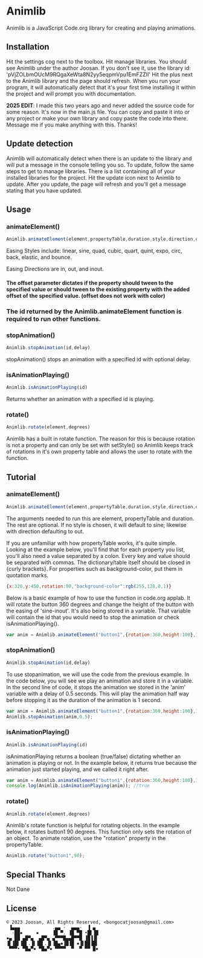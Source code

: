 # Animlib

Animlib is a JavaScript Code.org library for creating and playing animations.

## Installation




Hit the settings cog next to the toolbox. Hit manage libraries. You should see Animlib under the author Joosan. If you don't see it, use the library id: 'pVjZOLbmOUcM9RQgaXeWta8N2yy5eqpmVpu1EmFZZII' Hit the plus next to the Animlib library and the page should refresh. When you run your program, it will automatically detect that it's your first time installing it within the project and will prompt you with  documentation. 

**2025 EDIT**: I made this two years ago and never added the source code for some reason. It's now in the main.js file. You can copy and paste it into or any project or make your own library and copy paste the code into there. Message me if you make anything with this. Thanks!

## Update detection
Animlib will automatically detect when there is an update to the library and will put a message in the console telling you so. To update, follow the same steps to get to manage libraries. There is a list containing all of your installed libraries for the project. Hit the update icon next to Animlib to update. After you update, the page will refresh and you'll get a message stating that you have updated.
## Usage
### animateElement()


```javascript
Animlib.animateElement(element,propertyTable,duration,style,direction,delay,offset,callback)
```

Easing Styles include: linear, sine, quad, cubic, quart, quint, expo, circ, back, elastic, and bounce.

Easing Directions are in, out, and inout.

#### The offset parameter dictates if the property should tween to the specified value or should tween to the existing property with the added offset of the specified value. (offset does not work with color)

### The id returned by the Animlib.animateElement function is required to run other functions.

### stopAnimation()

```javascript
Animlib.stopAnimation(id,delay)
```
stopAnimation() stops an animation with a specified id with optional delay.
### isAnimationPlaying()
```javascript
Animlib.isAnimationPlaying(id)
```
Returns whether an animation with a specified id is playing.

### rotate()
```javascript
Animlib.rotate(element,degrees)
```
Animlib has a built in rotate function. The reason for this is because rotation is not a property and can only be set with setStyle() so Animlib keeps track of rotations in it's own property table and allows the user to rotate with the function.

## Tutorial
### animateElement()
```javascript
Animlib.animateElement(element,propertyTable,duration,style,direction,delay,offset,callback)
```
The arguments needed to run this are element, propertyTable and duration. The rest are optional. If no style is chosen, it will default to sine; likewise with direction defaulting to out.

If you are unfamiliar with how propertyTable works, it's quite simple. Looking at the example below, you'll find that for each property you list, you'll also need a value separated by a colon. Every key and value should be separated with commas. The dictionary/table itself should be closed in {curly brackets}. For properties such as background-color, put them in quotation marks.
```javascript
{x:320,y:450,rotation:90,"background-color":rgb(255,128,0,1)}
```

Below is a basic example of how to use the function in code.org applab. It will rotate the button 360 degrees and change the height of the button with the easing of 'sine-inout'. It's also being stored in a variable. That variable will contain the id that you would need to stop the animation or check isAnimationPlaying().
```javascript
var anim = Animlib.animateElement("button1",{rotation:360,height:100},1,"sine","inout");
```

### stopAnimation()

```javascript
Animlib.stopAnimation(id,delay)
```
To use stopanimation, we will use the code from the previous example. In the code below, you will see we play an animation and store it in a variable. In the second line of code, it stops the animation we stored in the 'anim' variable with a delay of 0.5 seconds. This will play the animation half way before stopping it as the duration of the animation is 1 second.

```javascript
var anim = Animlib.animateElement("button1",{rotation:360,height:100},1,"sine","inout");
Animlib.stopAnimation(anim,0.5);
```

### isAnimationPlaying()
```javascript
Animlib.isAnimationPlaying(id)
```
isAnimationPlaying returns a boolean (true/false) dictating whether an animation is playing or not. In the example below, it returns true because the animation just started playing, and we called it right after.
```javascript
var anim = Animlib.animateElement("button1",{rotation:360,height:100},1,"sine","inout");
console.log(Animlib.isAnimationPlaying(anim)); //true
```

### rotate()
```javascript
Animlib.rotate(element,degrees)
```
Animlib's rotate function is helpful for rotating objects. In the example below, it rotates button1 90 degrees. This function only sets the rotation of an object. To animate rotation, use the "rotation" property in the propertyTable.
```javascript
Animlib.rotate("button1",90);
```

## Special Thanks
Not Dane
## License
```
© 2023 Joosan, All Rights Reserved, <bongocatjoosan@gmail.com>
 ▐▄▄▄            .▄▄ ·  ▄▄▄·  ▐ ▄ 
  ·██▪     ▪     ▐█ ▀. ▐█ ▀█ •█▌▐█
▪▄ ██ ▄█▀▄  ▄█▀▄ ▄▀▀▀█▄▄█▀▀█ ▐█▐▐▌
▐▌▐█▌▐█▌.▐▌▐█▌.▐▌▐█▄▪▐█▐█ ▪▐▌██▐█▌
 ▀▀▀• ▀█▄▀▪ ▀█▄▀▪ ▀▀▀▀  ▀  ▀ ▀▀ █▪
```
